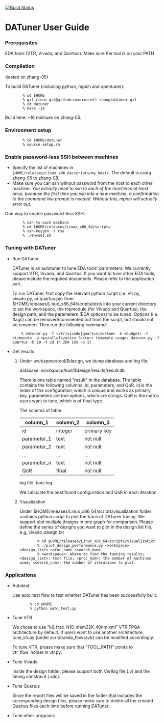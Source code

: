 [![Build Status](https://travis-ci.com/cornell-zhang/datuner.svg?token=KrcYXzoSR4bbR5JiDUuz&branch=master)](https://travis-ci.com/cornell-zhang/datuner)

# DATuner User Guide

### Prerequisites

EDA tools (VTR, Vivado, and Quartus).
Make sure the tool is on your PATH.

### Compilation
(tested on zhang-05)

To build DATuner (including python, mpich and opentuner):

            % cd $HOME
            % git clone git@github.com:cornell-zhang/datuner.git
            % cd datuner
            % make -j8
            
Build time: ~18 minitues on zhang-05.
    
### Environment setup

            % cd $HOME/datuner
            % source setup.sh
       
### Enable password-less SSH between machines

 * Specify the list of machines in `$HOME/releases/Linux_x86_64/scripts/my_hosts`. The default is using zhang-05 to zhang-08.
 * Make sure you can ssh without password from the host to each other machine. *You actually need to ssh to each of the machines at least once, because the first time you ssh into a new machine, a confirmation to the command line prompt is needed. Without this, mpich will actually error out.*
  
One way to enable password-less SSH:
            
            % ssh to each machine
            % cd $HOME/releases/Linux_x86_64/scripts
            % ssh-keygen -t rsa
            % ./envset.sh

###  Tuning with DATuner

  * Run DATuner
  
    DATuner is an autotuner to tune EDA tools' parameters. We currently support VTR, Vivado, and Quartus. If you want to tune other EDA tools, please include the required documents. Please refer to the application part.
    
    To run DATuner, first copy the relevant python script (i.e. vtr.py, vivado.py, or quartus.py) from $HOME/releases/Linux_x86_64/scripts/tests into your current directory to set the workspace, the topmodule (for Vivado and Quartus), the design path, and the parameters (EDA options) to be tuned. Options (i.e. flags) can be removed/commented out from the script, but should not be renamed. Then run the following command:
  
            % datuner.py -f <vtr|vivado|quartus|custom> -b <budget> -t <timeout> -p <parallelization factor> (example usage: datuner.py -f quartus -b 10 -t 1d 1h 20m 10s -p 1)

  * Get results
  
      1) Under $workspace/$tool/$design, we dump database and log file.
      
         database: $workspace/$tool/$design/results/result.db 
      
         There is one table named "result" in the database. The table contains the following columns: id, parameters, and QoR. id is the index of the configuration, which is unique and works as primary key. parameters are tool options, which are strings. QoR is the metric users want to tune, which is of float type.
      
         The schema of table:
      
         |column_1|column_2|column_3|
         |----|----|----|
         |id|integer|primary key|
         |parameter_1|text|not null|
         |parameter_2|text|not null|
         |...|...|...|
         |parameter_n|text|not null|
         |QoR|float|not null|
      
         log file: tune.log. 
      
         We calculate the best found configuration and QoR in each iteration.
      
      2) Visualization
  
         Under $HOME/releases/Linux_x86_64/scripts/visualization folder contains python script to plot the trace of DATuner tuning. We support plot multiple designs in one graph for comparison. Please define the series of designs you want to plot in the design list file. e.g, vivado_design.txt
     
                     % cd $HOME/releases/Linux_x86_64/scripts/visualization
                     % ./plot_design_performance.py <workspace> <design_list> <proc_num> <search_num> 
                     % <workspace>: where to find the tunning results; <design_list>: text file; <proc_num>: the number of machines used; <search_num>: the number of iterations to plot.
            
            

###  Applications

   * Autotest

     Use auto_test flow to test whether DATuner has been successfully built. 

                 % cd $HOME
                 % python auto_test.py

   * Tune VTR

     We chose to use "k6_frac_N10_mem32K_40nm.xml" VTR FPGA architecture by default. If users want to use another architecture, tune_vtr.py (under scripts/eda_flows/vtr) can be modified accordingly.

     To tune VTR, please make sure that "TOOL_PATH" points to vtr_flow_holder in vtr.py.
   
   * Tune Vivado

     Inside the design folder, please support both Verilog file (.v) and the timing constraint (.xdc).

   * Tune Quartus
   
     Since the report files will be saved in the folder that includes the corresponding design files, please make sure to delete all the created Quartus files each time before running DATuner.

   * Tune other programs

